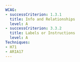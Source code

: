 ```yaml
---
WCAG: 
- successCriterion: 1.3.1
  title: Info and Relationships
  level: A
- successCriterion: 3.3.2
  title: Labels or Instructions
  level: A
Techniques:
- H71
- ARIA17
---
```

